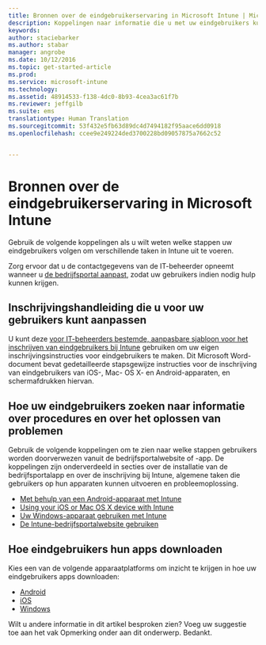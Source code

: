 ```yaml
---
title: Bronnen over de eindgebruikerservaring in Microsoft Intune | Microsoft Intune
description: Koppelingen naar informatie die u met uw eindgebruikers kunt delen
keywords: 
author: staciebarker
ms.author: stabar
manager: angrobe
ms.date: 10/12/2016
ms.topic: get-started-article
ms.prod: 
ms.service: microsoft-intune
ms.technology: 
ms.assetid: 48914533-f138-4dc0-8b93-4cea3ac61f7b
ms.reviewer: jeffgilb
ms.suite: ems
translationtype: Human Translation
ms.sourcegitcommit: 53f432e5fb63d89dc4d7494182f95aace6dd0918
ms.openlocfilehash: ccee9e249224ded3700228bd09057875a7662c52


---
```


# Bronnen over de eindgebruikerservaring in Microsoft Intune

Gebruik de volgende koppelingen als u wilt weten welke stappen uw eindgebruikers volgen om verschillende taken in Intune uit te voeren.

Zorg ervoor dat u de contactgegevens van de IT-beheerder opneemt wanneer u [de bedrijfsportal aanpast](/Intune/get-started/start-with-a-paid-subscription-to-microsoft-intune-step-7), zodat uw gebruikers indien nodig hulp kunnen krijgen.

## Inschrijvingshandleiding die u voor uw gebruikers kunt aanpassen

U kunt deze [voor IT-beheerders bestemde, aanpasbare sjabloon voor het inschrijven van eindgebruikers bij Intune](https://gallery.technet.microsoft.com/End-user-Intune-enrollment-55dfd64a) gebruiken om uw eigen inschrijvingsinstructies voor eindgebruikers te maken. Dit Microsoft Word-document bevat gedetailleerde stapsgewijze instructies voor de inschrijving van eindgebruikers van iOS-, Mac- OS X- en Android-apparaten, en schermafdrukken hiervan.

## Hoe uw eindgebruikers zoeken naar informatie over procedures en over het oplossen van problemen

Gebruik de volgende koppelingen om te zien naar welke stappen gebruikers worden doorverwezen vanuit de bedrijfsportalwebsite of -app. De koppelingen zijn onderverdeeld in secties over de installatie van de bedrijfsportalapp en over de inschrijving bij Intune, algemene taken die gebruikers op hun apparaten kunnen uitvoeren en probleemoplossing.

- [Met behulp van een Android-apparaat met Intune](/Intune/EndUser/using-your-android-device-with-intune)
- [Using your iOS or Mac OS X device with Intune](/Intune/EndUser/using-your-ios-or-mac-os-x-device-with-intune)
- [Uw Windows-apparaat gebruiken met Intune](/Intune/EndUser/using-your-windows-device-with-intune)
- [De Intune-bedrijfsportalwebsite gebruiken](/Intune/EndUser/using-the-intune-company-portal-website)


## Hoe eindgebruikers hun apps downloaden

Kies een van de volgende apparaatplatforms om inzicht te krijgen in hoe uw eindgebruikers apps downloaden:

- [Android](how-your-android-users-get-their-apps.md)
- [iOS](how-your-ios-users-get-their-apps.md)
- [Windows](how-your-windows-users-get-their-apps.md)



Wilt u andere informatie in dit artikel besproken zien? Voeg uw suggestie toe aan het vak Opmerking onder aan dit onderwerp. Bedankt.



<!--HONumber=Oct16_HO2-->


